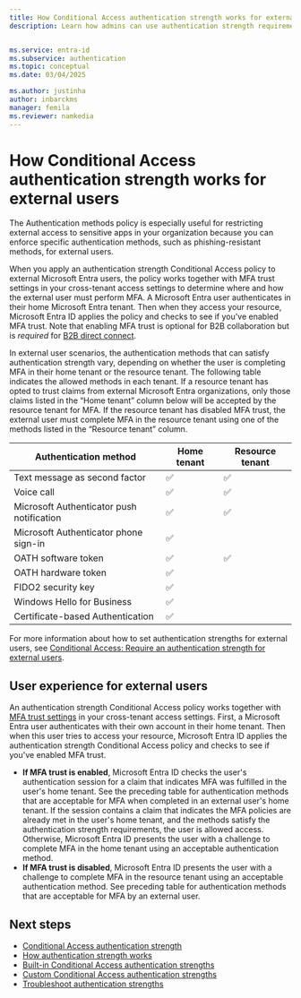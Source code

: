 ```yaml
---
title: How Conditional Access authentication strength works for external users in Microsoft Entra ID
description: Learn how admins can use authentication strength requirements for external users in Microsoft Entra ID.


ms.service: entra-id
ms.subservice: authentication
ms.topic: conceptual
ms.date: 03/04/2025

ms.author: justinha
author: inbarckms
manager: femila
ms.reviewer: namkedia
---
```

# How Conditional Access authentication strength works for external users

The Authentication methods policy is especially useful for restricting external access to sensitive apps in your organization because you can enforce specific authentication methods, such as phishing-resistant methods, for external users.

When you apply an authentication strength Conditional Access policy to external Microsoft Entra users, the policy works together with MFA trust settings in your cross-tenant access settings to determine where and how the external user must perform MFA. A Microsoft Entra user authenticates in their home Microsoft Entra tenant. Then when they access your resource, Microsoft Entra ID applies the policy and checks to see if you've enabled MFA trust. Note that enabling MFA trust is optional for B2B collaboration but is *required* for [B2B direct connect](~/external-id/b2b-direct-connect-overview.md#multifactor-authentication-mfa).

In external user scenarios, the authentication methods that can satisfy authentication strength vary, depending on whether the user is completing MFA in their home tenant or the resource tenant. The following table indicates the allowed methods in each tenant. If a resource tenant has opted to trust claims from external Microsoft Entra organizations, only those claims listed in the “Home tenant” column below will be accepted by the resource tenant for MFA. If the resource tenant has disabled MFA trust, the external user must complete MFA in the resource tenant using one of the methods listed in the “Resource tenant” column.

|Authentication method  |Home tenant  | Resource tenant  |
|---------|---------|---------|
|Text message as second factor                         | &#x2705;        | &#x2705; |
|Voice call                                   | &#x2705;        | &#x2705; |
|Microsoft Authenticator push notification    | &#x2705;        | &#x2705; |
|Microsoft Authenticator phone sign-in        | &#x2705;        |          |
|OATH software token                          | &#x2705;        | &#x2705; |
|OATH hardware token                          | &#x2705;        |          |
|FIDO2 security key                           | &#x2705;        |          |
|Windows Hello for Business                   | &#x2705;        |          |
|Certificate-based Authentication             | &#x2705;        |          |

For more information about how to set authentication strengths for external users, see [Conditional Access: Require an authentication strength for external users](~/identity/conditional-access/policy-guests-mfa-strength.md).

## User experience for external users

An authentication strength Conditional Access policy works together with [MFA trust settings](../../external-id/cross-tenant-access-settings-b2b-collaboration.yml) in your cross-tenant access settings. First, a Microsoft Entra user authenticates with their own account in their home tenant. Then when this user tries to access your resource, Microsoft Entra ID applies the authentication strength Conditional Access policy and checks to see if you've enabled MFA trust.

- **If MFA trust is enabled**, Microsoft Entra ID checks the user's authentication session for a claim that indicates MFA was fulfilled in the user's home tenant. See the preceding table for authentication methods that are acceptable for MFA when completed in an external user's home tenant. If the session contains a claim that indicates the MFA policies are already met in the user's home tenant, and the methods satisfy the authentication strength requirements, the user is allowed access. Otherwise, Microsoft Entra ID presents the user with a challenge to complete MFA in the home tenant using an acceptable authentication method.
- **If MFA trust is disabled**, Microsoft Entra ID presents the user with a challenge to complete MFA in the resource tenant using an acceptable authentication method. See preceding table for authentication methods that are acceptable for MFA by an external user.

## Next steps

- [Conditional Access authentication strength](concept-authentication-strengths.md)
- [How authentication strength works](concept-authentication-strength-how-it-works.md)
- [Built-in Conditional Access authentication strengths](concept-authentication-strengths.md)
- [Custom Conditional Access authentication strengths](concept-authentication-strength-advanced-options.md)
- [Troubleshoot authentication strengths](troubleshoot-authentication-strengths.md) 
